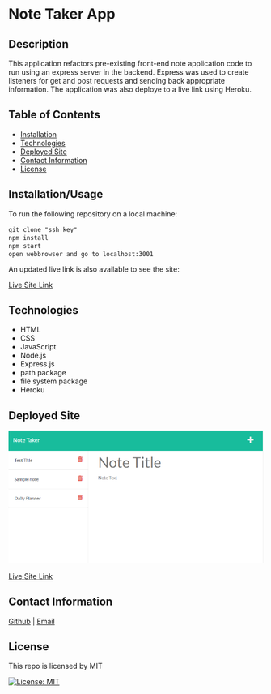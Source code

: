 # Note Taker App

## Description

This application refactors pre-existing front-end note application code to run using an express server in the backend. Express was used to create listeners for get and post requests and sending back appropriate information. The application was also deploye to a live link using Heroku.

## Table of Contents

- [Installation](#installation)
- [Technologies](#technologies)
- [Deployed Site](#deployed%20site)
- [Contact Information](#contact%20information)
- [License](#license)

## Installation/Usage

To run the following repository on a local machine:

``` terminal
git clone "ssh key"
npm install
npm start
open webbrowser and go to localhost:3001
```

An updated live link is also available to see the site:

[Live Site Link](https://note-taker-hmanjun.herokuapp.com/)

## Technologies

- HTML
- CSS
- JavaScript
- Node.js
- Express.js
- path package
- file system package
- Heroku

## Deployed Site

![Website Screenshot](./assets/img/website-screenshot.PNG)

[Live Site Link](https://note-taker-hmanjun.herokuapp.com/)

## Contact Information

[Github](https://github.com/hmanjun) |
[Email](hmanjun@ucsc.edu) 

## License

This repo is licensed by MIT

[![License: MIT](https://img.shields.io/badge/License-MIT-yellow.svg)](https://opensource.org/licenses/MIT)
